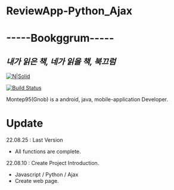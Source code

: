 # ReviewApp-Python_Ajax

# -----Bookggrum-----
## _내가 읽은 책, 네가 읽을 책, 북끄럼_

[![N|Solid](https://cldup.com/dTxpPi9lDf.thumb.png)](https://nodesource.com/products/nsolid)

[![Build Status](https://travis-ci.org/joemccann/dillinger.svg?branch=master)](https://travis-ci.org/joemccann/dillinger)

Montep95(Gnob) is a android, java, mobile-application Developer.

# Update
22.08.25 : Last Version
- All functions are complete.

22.08.10 : Create Project Introduction.
- Javascript / Python / Ajax
- Create web page.
